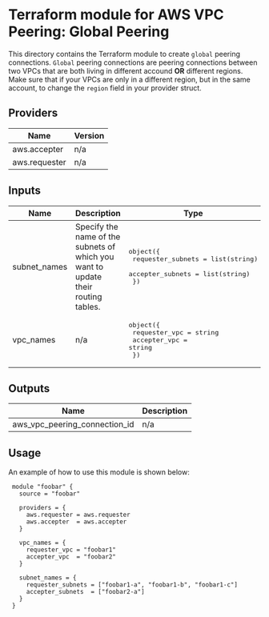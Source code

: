 # Terraform module for AWS VPC Peering: Global Peering

This directory contains the Terraform module to create `global` peering connections. `Global` peering connections are peering connections between two VPCs that are both living in different accound **OR** different regions. Make sure that if your VPCs are only in a different region, but in the same account, to change the `region` field in your provider struct.

## Providers

| Name | Version |
|------|---------|
| aws.accepter | n/a |
| aws.requester | n/a |

## Inputs

| Name | Description | Type | Default | Required |
|------|-------------|------|---------|:-----:|
| subnet\_names | Specify the name of the subnets of which you want to update their routing tables. | <pre>object({<br>    requester_subnets = list(string)<br>    accepter_subnets  = list(string)<br>  })<br></pre> | n/a | yes |
| vpc\_names | n/a | <pre>object({<br>    requester_vpc = string<br>    accepter_vpc  = string<br>  })<br></pre> | n/a | yes |

## Outputs

| Name | Description |
|------|-------------|
| aws\_vpc\_peering\_connection\_id | n/a |

## Usage
An example of how to use this module is shown below:

```hcl
 module "foobar" {
   source = "foobar"

   providers = {
     aws.requester = aws.requester
     aws.accepter  = aws.accepter
   }

   vpc_names = {
     requester_vpc = "foobar1"
     accepter_vpc  = "foobar2"
   }

   subnet_names = {
     requester_subnets = ["foobar1-a", "foobar1-b", "foobar1-c"]
     accepter_subnets  = ["foobar2-a"]
   }
 }
```
